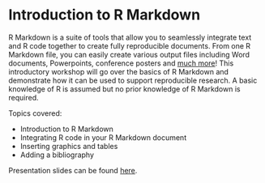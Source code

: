 # Introduction to R Markdown

R Markdown is a suite of tools that allow you to seamlessly integrate 
text and R code together to create fully reproducible documents. From one R Markdown file, 
you can easily create various output files including Word documents, Powerpoints, conference posters 
and [much more](https://rmarkdown.rstudio.com/)! This introductory workshop will go over the basics of R Markdown and demonstrate how it can be used to support reproducible research. A basic knowledge of R is assumed but no prior knowledge of R Markdown is required.

Topics covered:

- Introduction to R Markdown  
- Integrating R code in your R Markdown document  
- Inserting graphics and tables  
- Adding a bibliography 

Presentation slides can be found [here](https://github.com/nvandeweerd/intro_rmarkdown/blob/main/presentation/workshop_slides.pdf).

